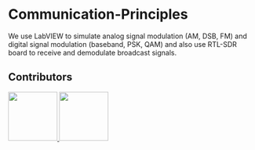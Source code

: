 # Communication-Principles

We use LabVIEW to simulate analog signal modulation (AM, DSB, FM) and digital signal modulation (baseband, PSK, QAM) and also use RTL-SDR board to receive and demodulate broadcast signals.

## Contributors

<a href="https://github.com/Tangent-H">
  <img src="https://avatars.githubusercontent.com/u/105114805?v=4" width="100" />
</a>

<a href="https://github.com/VivianChencwy">
  <img src="https://avatars.githubusercontent.com/u/128114805?v=4"  width="100"/>
</a>
